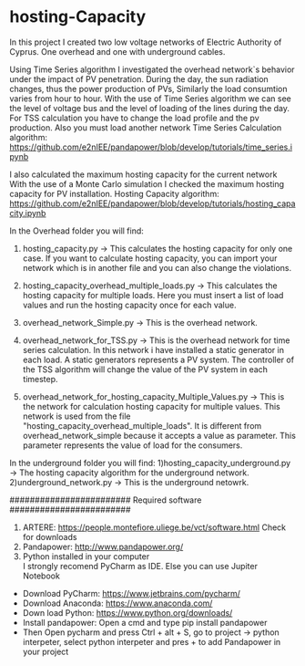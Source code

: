 # hosting-Capacity 
In this project I created two low voltage networks of Electric Authority of Cyprus. 
One overhead and one with underground cables. 

Using Time Series algorithm I investigated the overhead network`s behavior under the impact of PV penetration. 
During the day, the sun radiation changes, thus the power production of PVs, Similarly the load consumtion varies from hour to hour. 
With the use of Time Series algorithm we can see the level of voltage bus and the level of loading of the lines during the day. 
For TSS calculation you have to change the load profile and the pv production. Also you must load another network 
Time Series Calculation algorithm: 
https://github.com/e2nIEE/pandapower/blob/develop/tutorials/time_series.ipynb


I also calculated the maximum hosting capacity for the current network 
With the use of a Monte Carlo simulation I checked the maximum hosting capacity for PV installation. 
Hosting Capacity algorithm:
https://github.com/e2nIEE/pandapower/blob/develop/tutorials/hosting_capacity.ipynb



In the Overhead folder you will find: 

1) hosting_capacity.py -> This calculates the hosting capacity for only one case. 
If you want to calculate hosting capacity, you can import your network which is in another file and you can also change the violations. 

2) hosting_capacity_overhead_multiple_loads.py -> This calculates the hosting capacity for multiple loads. 
Here you must insert a list of load values and run the hosting capacity once for each value. 

3) overhead_network_Simple.py -> This is the overhead network.

4) overhead_network_for_TSS.py -> This is the overhead network for time series calculation. 
In this network i have installed a static generator in each load. A static generators represents a PV system. The controller of the TSS algorithm will change the value of the PV system in each timestep. 

5) overhead_network_for_hosting_capacity_Multiple_Values.py -> This is the network for calculation hosting capacity for multiple values. 
This network is used from the file "hosting_capacity_overhead_multiple_loads". It is different from overhead_network_simple because it accepts a value as parameter. This parameter represents the value of load for the consumers. 

In the underground folder you will find: 
1)hosting_capacity_underground.py -> The hosting capacity algorithm for the underground network. 
2)underground_network.py -> This is the underground netowrk. 



######################## Required software ########################

1) ARTERE: https://people.montefiore.uliege.be/vct/software.html Check for downloads 
2) Pandapower: http://www.pandapower.org/
3) Python installed in your computer  
Ι strongly recomend PyCharm as IDE. Else you can use Jupiter Notebook 
* Download PyCharm: https://www.jetbrains.com/pycharm/ 
* Download Anaconda: https://www.anaconda.com/
* Down load Python: https://www.python.org/downloads/ 
* Install pandapower: Open a cmd and type  pip install pandapower 
* Then Open pycharm and press Ctrl + alt + S, go to project -> python interpeter, select python interpeter and pres + to add Pandapower in your project 
